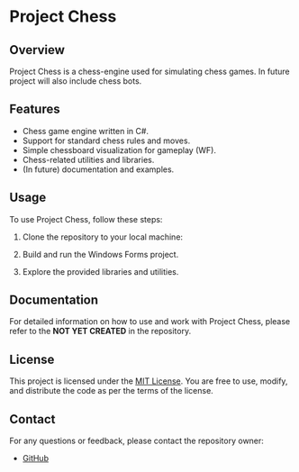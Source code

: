 # Project Chess

## Overview

Project Chess is a chess-engine used for simulating chess games.
In future project will also include chess bots.

## Features

- Chess game engine written in C#.
- Support for standard chess rules and moves.
- Simple chessboard visualization for gameplay (WF).
- Chess-related utilities and libraries.
- (In future) documentation and examples.

## Usage

To use Project Chess, follow these steps:

1. Clone the repository to your local machine:

2. Build and run the Windows Forms project.

3. Explore the provided libraries and utilities.

## Documentation

For detailed information on how to use and work with Project Chess, please refer to the **NOT YET CREATED** in the repository.

## License

This project is licensed under the [MIT License](LICENSE.txt). You are free to use, modify, and distribute the code as per the terms of the license.

## Contact

For any questions or feedback, please contact the repository owner:

- [GitHub](https://github.com/CenturionTheMan)

